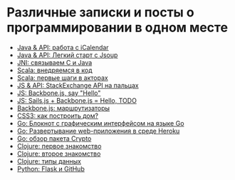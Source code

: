 Различные записки и посты о программировании в одном месте
=====

* [Java & API: работа с iCalendar](topic_1.md)
* [Java & API: Легкий старт с Jsoup](topic_5.md)
* [JNI: связываем C и Java](topic_16.md)
* [Scala: внедряемся в код](topic_13.md)
* [Scala: первые шаги в акторах](topic_14.md)
* [JS & API: StackExchange API на пальцах](topic_2.md)
* [JS: Backbone.js, say "Hello"](topic_11.md)
* [JS: Sails.js + Backbone.js = Hello, TODO](topic_12.md)
* [Backbone.js: маршрутизаторы](topic_17.md)
* [CSS3: как построить дом?](topic_15.md)
* [Go: Блокнот с графическим интерфейсом на языке Go](topic_3.md)
* [Go: Развертывание web-приложения в среде Heroku](topic_4.md)
* [Go: обзор пакета Crypto](topic_6.md)
* [Clojure: первое знакомство](topic_7.md)
* [Clojure: второе знакомство](topic_8.md)
* [Clojure: типы данных](topic_9.md)
* [Python: Flask и GitHub](topic_10.md)
